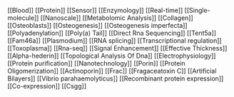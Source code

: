 [[Blood]]
[[Protein]]
[[Sensor]]
[[Enzymology]]
[[Real-time]]
[[Single-molecule]]
[[Nanoscale]]
[[Metabolomic Analysis]]
[[Collagen]]
[[Osteoblasts]]
[[Osteogenesis]]
[[Osteogenesis imperfecta]]
[[Polyadenylation]]
[[Poly(a) Tail]]
[[Direct Rna Sequencing]]
[[Tent5a]]
[[Fam46a]]
[[Plasmodium]]
[[RNA splicing]]
[[Transcriptional regulation]]
[[Toxoplasma]]
[[Rna-seq]]
[[Signal Enhancement]]
[[Effective Thickness]]
[[Alpha-hederin]]
[[Topological Analysis Of Dna]]
[[Electrophysiology]]
[[Protein purification]]
[[Nanotechnology]]
[[Porin]]
[[Protein Oligomerization]]
[[Actinoporin]]
[[Frac]]
[[Fragaceatoxin C]]
[[Artificial Bilayers]]
[[Vibrio parahaemolyticus]]
[[Recombinant protein expression]]
[[Co-expression]]
[[Csgg]]
